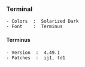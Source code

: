 ### Terminal

```
- Colors  :  Solarized Dark
- Font    :  Terminus
```

#### Terminus

```
- Version  :  4.49.1
- Patches  :  ij1, td1
```
